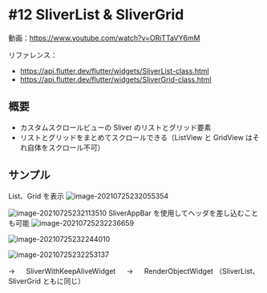 # #12 SliverList & SliverGrid

動画：https://www.youtube.com/watch?v=ORiTTaVY6mM

リファレンス：

- https://api.flutter.dev/flutter/widgets/SliverList-class.html
- https://api.flutter.dev/flutter/widgets/SliverGrid-class.html

## 概要

- カスタムスクロールビューの Sliver のリストとグリッド要素
- リストとグリッドをまとめてスクロールできる（ListView と GridView はそれ自体をスクロール不可）

## サンプル

List、Grid を表示
![image-20210725232055354](img/%2312_SliverList_SliverGrid/image-20210725232055354.png)

![image-20210725232113510](img/%2312_SliverList_SliverGrid/image-20210725232113510.png)
SliverAppBar を使用してヘッダを差し込むことも可能
![image-20210725232236659](img/%2312_SliverList_SliverGrid/image-20210725232236659.png)

![image-20210725232244010](img/%2312_SliverList_SliverGrid/image-20210725232244010.png)

![image-20210725232253137](img/%2312_SliverList_SliverGrid/image-20210725232253137.png)

→ 　 SliverWithKeepAliveWidget 　 → 　 RenderObjectWidget
（SliverList、SliverGrid ともに同じ）
